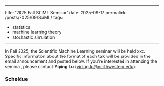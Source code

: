 
---
title: '2025 Fall SCiML Seminar'
date: 2025-09-17
permalink: /posts/2025/09/SciML/
tags:
  - statistics
  - machine learning theory
  - stochastic simulation
---

In Fall 2025, the Scientific Machine Learning seminar will be held  xxx. Specific information about the format of each talk will be provided in the email announcement and posted below.  If you're interested in attending the seminar, please contact **Yiping Lu** (yiping.lu@northwestern.edu).

### Scheldue
